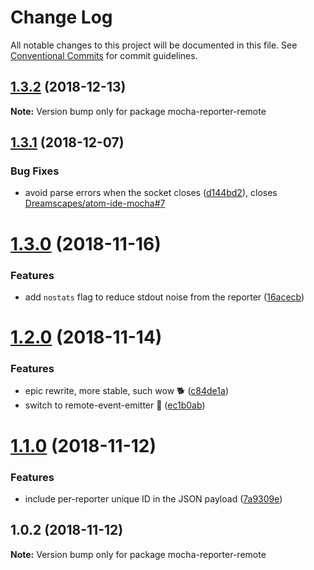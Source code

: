 # Change Log

All notable changes to this project will be documented in this file.
See [Conventional Commits](https://conventionalcommits.org) for commit guidelines.

## [1.3.2](https://github.com/Dreamscapes/atom-ide-mocha-core/compare/mocha-reporter-remote@1.3.1...mocha-reporter-remote@1.3.2) (2018-12-13)

**Note:** Version bump only for package mocha-reporter-remote





## [1.3.1](https://github.com/Dreamscapes/atom-ide-mocha-core/compare/mocha-reporter-remote@1.3.0...mocha-reporter-remote@1.3.1) (2018-12-07)


### Bug Fixes

* avoid parse errors when the socket closes ([d144bd2](https://github.com/Dreamscapes/atom-ide-mocha-core/commit/d144bd2)), closes [Dreamscapes/atom-ide-mocha#7](https://github.com/Dreamscapes/atom-ide-mocha/issues/7)





# [1.3.0](https://github.com/Dreamscapes/atom-ide-mocha-core/compare/mocha-reporter-remote@1.2.0...mocha-reporter-remote@1.3.0) (2018-11-16)


### Features

* add `nostats` flag to reduce stdout noise from the reporter ([16acecb](https://github.com/Dreamscapes/atom-ide-mocha-core/commit/16acecb))





# [1.2.0](https://github.com/Dreamscapes/atom-ide-mocha-core/compare/mocha-reporter-remote@1.1.0...mocha-reporter-remote@1.2.0) (2018-11-14)


### Features

* epic rewrite, more stable, such wow 🐕 ([c84de1a](https://github.com/Dreamscapes/atom-ide-mocha-core/commit/c84de1a))
* switch to remote-event-emitter 🚀 ([ec1b0ab](https://github.com/Dreamscapes/atom-ide-mocha-core/commit/ec1b0ab))





# [1.1.0](https://github.com/Dreamscapes/atom-ide-mocha-core/compare/mocha-reporter-remote@1.0.2...mocha-reporter-remote@1.1.0) (2018-11-12)


### Features

* include per-reporter unique ID in the JSON payload ([7a9309e](https://github.com/Dreamscapes/atom-ide-mocha-core/commit/7a9309e))





## 1.0.2 (2018-11-12)

**Note:** Version bump only for package mocha-reporter-remote
